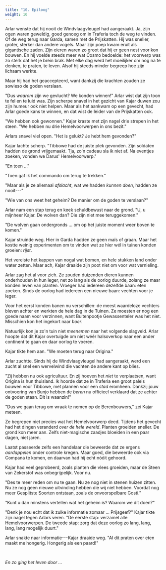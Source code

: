 ```yaml
---
title: "10. Epiloog"
weight: 10
---
```


Arlar wenste dat hij nooit de Windvlaagvleugel had aangeraakt. Ja, zijn ogen waren geweldig, goed genoeg om in Traferia toch de weg te vinden. Of de weg terug naar Garda, samen met de Prijskatten. Hij was sneller, groter, sterker dan andere vogels. Maar zijn poep kwam eruit als gigantische zaden. Zijn eieren waren zo groot dat hij er geen nest voor kon bouwen. En hij voelde steeds meer wat Cosmo bedoelde: het voorwerp was zo sterk dat het je brein brak. Met elke dag werd het moeilijker om nog na te denken, te praten, te leven. Alsof hij steeds minder begreep hoe zijn lichaam werkte.

Maar hij had het geaccepteerd, want dankzij die krachten zouden ze sowieso de goden verslaan. 

"Dus _waarom_ zijn we gevlucht? We konden winnen!" Arlar wist dat zijn toon te fel en te luid was. Zijn scherpe snavel in het gezicht van Kajar duwen zou zijn humeur ook niet helpen. Maar als het aankwam op een gevecht, had Arlar goede kans te winnen, en dat wist de leider van de Prijskatten ook.

"We hebben ook gewonnen." Kajar kraste met zijn nagel drie strepen in het steen. "We hebben nu drie Hemelvoorwerpen in ons bezit."

Arlars snavel viel open. "Het is gelukt? Je hebt hem gevonden?"

Kajar lachte scherp. "Tibbowe had de juiste plek gevonden. Zijn soldaten hadden de grond vrijgemaakt. Tja, zo'n cadeau sla ik niet af. Na eventjes zoeken, vonden we Darus' Hemelvoorwerp."

"En toen ..."

"Toen gaf ik het commando om terug te trekken."

"Maar als je ze allemaal _afslacht_, wat we hadden _kunnen doen_, hadden ze nooit---"

"Wie van ons weet het geheim? De manier om de goden te verslaan?"

Arlar nam een stap terug en keek schuldbewust naar de grond. "U, u mijnheer Kajar. De wolven dan? Die zijn niet mee teruggekomen."

"De wolven gaan ondergronds ... om op het juiste moment weer boven te komen."

Kajar struinde weg. Hier in Garda hadden ze geen maïs of graan. Maar het kostte weinig experimenten om te vinden wat ze hier wél in tuinen konden groeien: _rijst_.

Het vereiste het kappen van nogal wat bomen, en hele stukken land onder water zetten. Maar ach, Kajar draaide zijn poot niet om voor wat vernieling.

Arlar zag het al voor zich. Ze zouden duizenden dieren kunnen onderhouden in hun leger, net zo lang als de oorlog duurde, zolang ze maar konden leven van planten. Vroeger had iedereen dezelfde baan: eten zoeken. Sinds de oorlog had iedereen een nieuwe baan: vechten voor je leger. 

Voor het eerst konden banen nu verschillen: de meest waardeloze vechters bleven achter en werkten de hele dag in de Tuinen. Ze moesten er nog een goede naam voor verzinnen, want Buitenpootje Gewassenteler was het niet. Misschien kon het ingekort naar _boer_.

Natuurlijk kon je zo'n tuin niet _meenemen_ naar het volgende slagveld. Arlar hoopte dat dit Kajar overtuigde om niet wéér halsoverkop naar een ander continent te gaan en daar oorlog te voeren.

Kajar tikte hem aan. "We moeten terug naar Origina."

Arlar zuchtte. Sinds hij de Windvlaagvleugel had aangeraakt, werd een zucht al snel een wervelwind die vachten de andere kant op blies. 

"Zij hebben nu ook agricultuur. En zij hoeven het _niet_ te verplaatsen, want Origina is hun thuisland. Ik hoorde dat ze in Traferia een groot paleis bouwen voor Tibbowe, met plannen voor een _stad_ eromheen. Dankzij jouw ontvoering van Bunjo hebben de _beren_ nu officieel verklaard dat ze achter de goden staan. Dit is waanzin!" 

"Dus we gaan terug om wraak te nemen op de Berenbouwers," zei Kajar meteen.

Ze begrepen niet precies wat het Hemelvoorwerp deed. Tijdens het gevecht had het dingen veranderd _over de hele wereld_. Planten groeiden sneller. De grond kon meer aan. Zelfs niet-magische zaadjes bloeiden in een paar dagen, niet jaren.

Laatst passeerde zelfs een handelaar die beweerde dat ze ergens _aardappelen_ onder controle kregen. Maar goed, die beweerde ook via Compana te komen, en daarvan had hij echt nóóit gehoord.

Kajar had veel geprobeerd, zoals planten die vlees groeiden, maar de Steen van Zekerstof was onbegrijpelijk. Voor nu.

"Des te meer reden om nu te gaan. Nu ze nog niet in stenen huizen zitten. Nu ze nog geen nieuwe uitvinding hebben die wij niet hebben. Voordat nog meer Gesplitste Soorten ontstaan, zoals de onvoorspelbare Gosti."

"Kunt u dan minstens vertellen wat het geheim is? Waarom we dit doen?"

"Denk je nou echt dat ik zulke informatie zomaar ... Prijsgeef?" Kajar tikte zijn nagel tegen Arlars veren. "De eerste stap: verzamel alle Hemelvoorwerpen. De tweede stap: zorg dat deze oorlog zo lang, lang, lang, lang mogelijk duurt."

Arlar snakte naar informatie---Kajar draaide weg. "Al dit praten over eten maakt me hongerig. Hongerig als een paard!"

&nbsp;

_En zo ging het leven door ..._